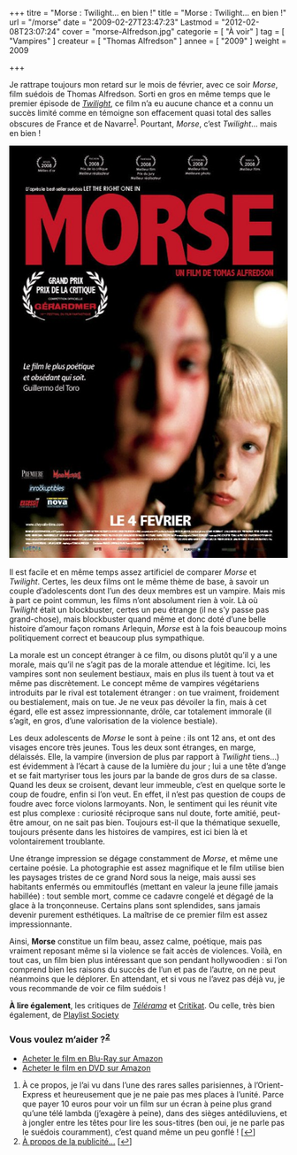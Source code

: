 +++
titre = "Morse : Twilight&#8230; en bien !"
title = "Morse : Twilight&#8230; en bien !"
url = "/morse"
date = "2009-02-27T23:47:23"
Lastmod = "2012-02-08T23:07:24"
cover = "morse-Alfredson.jpg"
categorie = [ "À voir" ]
tag = [ "Vampires" ]
createur = [ "Thomas Alfredson" ]
annee = [ "2009" ]
weight = 2009

+++

<p>Je rattrape toujours mon retard sur le mois de février, avec ce soir <em>Morse</em>, film suédois de Thomas Alfredson. Sorti en gros en même temps que le premier épisode de <em><a href="http://voiretmanger.fr/2009/01/13/twilight-chapitre-1/">Twilight</a></em>, ce film n&rsquo;a eu aucune chance et a connu un succès limité comme en témoigne son effacement quasi total des salles obscures de France et de Navarre<sup><a href="#footnote_0_1272" id="identifier_0_1272" class="footnote-link footnote-identifier-link" title="&Agrave; ce propos, je l&rsquo;ai vu dans l&rsquo;une des rares salles parisiennes, &agrave; l&rsquo;Orient-Express et heureusement que je ne paie pas mes places &agrave; l&rsquo;unit&eacute;. Parce que payer 10 euros pour voir un film sur un &eacute;cran &agrave; peine plus grand qu&rsquo;une t&eacute;l&eacute; lambda (j&rsquo;exag&egrave;re &agrave; peine), dans des si&egrave;ges ant&eacute;diluviens, et &agrave; jongler entre les t&ecirc;tes pour lire les sous-titres (ben oui, je ne parle pas le su&eacute;dois couramment), c&rsquo;est quand m&ecirc;me un peu gonfl&eacute; !">1</a></sup>. Pourtant, <em>Morse</em>, c&rsquo;est <em>Twilight</em>&#8230; mais en bien !</p>
<div style="text-align: justify;"><img class="aligncenter" src="19051152.jpg" alt="Morse" width="560" height="746" border="0" /></div>
<p>Il est facile et en même temps assez artificiel de comparer <em>Morse</em> et <em>Twilight</em>. Certes, les deux films ont le même thème de base, à savoir un couple d&rsquo;adolescents dont l&rsquo;un des deux membres est un vampire. Mais mis à part ce point commun, les films n&rsquo;ont absolument rien à voir. Là où <em>Twilight</em> était un blockbuster, certes un peu étrange (il ne s&rsquo;y passe pas grand-chose), mais blockbuster quand même et donc doté d&rsquo;une belle histoire d&rsquo;amour façon romans Arlequin, <em>Morse</em> est à la fois beaucoup moins politiquement correct et beaucoup plus sympathique.</p>
<p>La morale est un concept étranger à ce film, ou disons plutôt qu&rsquo;il y a une morale, mais qu&rsquo;il ne s&rsquo;agit pas de la morale attendue et légitime. Ici, les vampires sont non seulement bestiaux, mais en plus ils tuent à tout va et même pas discrètement. Le concept même de vampires végétariens introduits par le rival est totalement étranger : on tue vraiment, froidement ou bestialement, mais on tue. Je ne veux pas dévoiler la fin, mais à cet égard, elle est assez impressionnante, drôle, car totalement immorale (il s&rsquo;agit, en gros, d&rsquo;une valorisation de la violence bestiale).</p>
<p>Les deux adolescents de <em>Morse</em> le sont à peine : ils ont 12 ans, et ont des visages encore très jeunes. Tous les deux sont étranges, en marge, délaissés. Elle, la vampire (inversion de plus par rapport à <em>Twilight</em> tiens&#8230;) est évidemment à l&rsquo;écart à cause de la lumière du jour ; lui a une tête d&rsquo;ange et se fait martyriser tous les jours par la bande de gros durs de sa classe. Quand les deux se croisent, devant leur immeuble, c&rsquo;est en quelque sorte le coup de foudre, enfin si l&rsquo;on veut. En effet, il n&rsquo;est pas question de coups de foudre avec force violons larmoyants. Non, le sentiment qui les réunit vite est plus complexe : curiosité réciproque sans nul doute, forte amitié, peut-être amour, on ne sait pas bien. Toujours est-il que la thématique sexuelle, toujours présente dans les histoires de vampires, est ici bien là et volontairement troublante.</p>
<p>Une étrange impression se dégage constamment de <em>Morse</em>, et même une certaine poésie. La photographie est assez magnifique et le film utilise bien les paysages tristes de ce grand Nord sous la neige, mais aussi ses habitants enfermés ou emmitouflés (mettant en valeur la jeune fille jamais habillée) : tout semble mort, comme ce cadavre congelé et dégagé de la glace à la tronçonneuse. Certains plans sont splendides, sans jamais devenir purement esthétiques. La maîtrise de ce premier film est assez impressionnante.</p>
<p>Ainsi, <strong>Morse</strong> constitue un film beau, assez calme, poétique, mais pas vraiment reposant même si la violence se fait accès de violences. Voilà, en tout cas, un film bien plus intéressant que son pendant hollywoodien : si l&rsquo;on comprend bien les raisons du succès de l&rsquo;un et pas de l&rsquo;autre, on ne peut néanmoins que le déplorer. En attendant, et si vous ne l&rsquo;avez pas déjà vu, je vous recommande de voir ce film suédois !</p>
<p><strong>À lire également</strong>, les critiques de <em><a href="http://www.telerama.fr/cinema/films/morse,365114,critique.php">Télérama</a></em> et <a href="http://www.critikat.com/Morse.html">Critikat</a>. Ou celle, très bien également, de <a href="http://www.playlistsociety.fr/2009/02/morse-de-tomas-alfredson-8510.html">Playlist Society</a></p>
<div class="amazon">
<h3>Vous voulez m&rsquo;aider ?<sup><a href="#footnote_1_1272" id="identifier_1_1272" class="footnote-link footnote-identifier-link" title="&Agrave; propos de la publicit&eacute;&hellip;">2</a></sup></h3>
<ul>
<li><a href="http://www.amazon.fr/gp/product/B0030UOA08/ref=as_li_ss_tl?ie=UTF8&#038;tag=leblogdenic07-21&#038;linkCode=as2&#038;camp=1642&#038;creative=19458&#038;creativeASIN=B0030UOA08">Acheter le film en Blu-Ray sur Amazon</a></li>
<li><a href="http://www.amazon.fr/gp/product/B0030UO9ZY/ref=as_li_ss_tl?ie=UTF8&#038;tag=leblogdenic07-21&#038;linkCode=as2&#038;camp=1642&#038;creative=19458&#038;creativeASIN=B0030UO9ZY">Acheter le film en DVD sur Amazon</a></li>
</ul>
</div>
<ol class="footnotes"><li id="footnote_0_1272" class="footnote">À ce propos, je l&rsquo;ai vu dans l&rsquo;une des rares salles parisiennes, à l&rsquo;Orient-Express et heureusement que je ne paie pas mes places à l&rsquo;unité. Parce que payer 10 euros pour voir un film sur un écran à peine plus grand qu&rsquo;une télé lambda (j&rsquo;exagère à peine), dans des sièges antédiluviens, et à jongler entre les têtes pour lire les sous-titres (ben oui, je ne parle pas le suédois couramment), c&rsquo;est quand même un peu gonflé ! [<a href="#identifier_0_1272" class="footnote-link footnote-back-link">&#8617;</a>]</li><li id="footnote_1_1272" class="footnote"><a href="http://voiretmanger.fr/a-propos/publicite/">À propos de la publicité…</a> [<a href="#identifier_1_1272" class="footnote-link footnote-back-link">&#8617;</a>]</li></ol>
